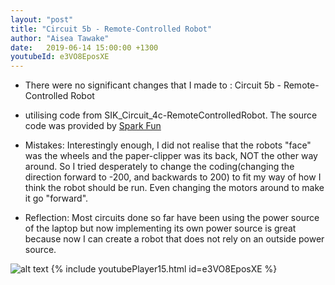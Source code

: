 ```yaml
---
layout: "post"
title: "Circuit 5b - Remote-Controlled Robot"
author: "Aisea Tawake"
date:   2019-06-14 15:00:00 +1300
youtubeId: e3VO8EposXE
---
```

* There were no significant changes that I made to : Circuit 5b - Remote-Controlled Robot

* utilising code from SIK_Circuit_4c-RemoteControlledRobot. The source code was provided by [Spark Fun](https://learn.sparkfun.com/tutorials/sparkfun-inventors-kit-experiment-guide---v40/circuit-5b-remote-controlled-robot)

* Mistakes: Interestingly enough, I did not realise that the robots "face" was the wheels and the paper-clipper was its back, NOT the other way around. So I tried desperately to change the coding(changing the direction forward to -200, and backwards to 200) to fit my way of how I think the robot should be run. Even changing the motors around to make it go "forward".

* Reflection: Most circuits done so far have been using the power source of the laptop but now implementing its own power source is great because now I can create a robot that does not rely on an outside power source.


![alt text](http://kate.ict.op.ac.nz/~tawaab1/Embedded%20Systems%20Portfolio/images/c15.png "image")
{% include youtubePlayer15.html id=e3VO8EposXE %}

